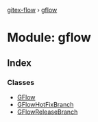 [gitex-flow](../README.md) › [gflow](gflow.md)

# Module: gflow

## Index

### Classes

* [GFlow](../classes/gflow.gflow-1.md)
* [GFlowHotFixBranch](../classes/gflow.gflowhotfixbranch.md)
* [GFlowReleaseBranch](../classes/gflow.gflowreleasebranch.md)
